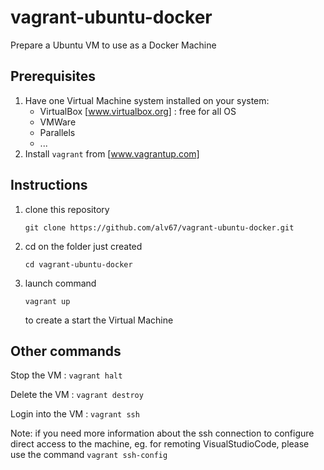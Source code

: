 # vagrant-ubuntu-docker
Prepare a Ubuntu VM to use as a Docker Machine

## Prerequisites
1. Have one Virtual Machine system installed on your system:
    - VirtualBox [www.virtualbox.org] : free for all OS
    - VMWare
    - Parallels
    - ...
2. Install `vagrant` from  [www.vagrantup.com]

## Instructions

1. clone this repository
    ``` 
    git clone https://github.com/alv67/vagrant-ubuntu-docker.git        
    ```
2. cd on the folder just created
    ```
    cd vagrant-ubuntu-docker
    ```
3. launch command 
    ```
    vagrant up
    ```
    to create a start the Virtual Machine

## Other commands

Stop the VM : `vagrant halt`

Delete the VM : `vagrant destroy`

Login into the VM : `vagrant ssh`

Note: if you need more information about the ssh connection to configure direct access to the machine, eg. for remoting VisualStudioCode, please use the command  `vagrant ssh-config`